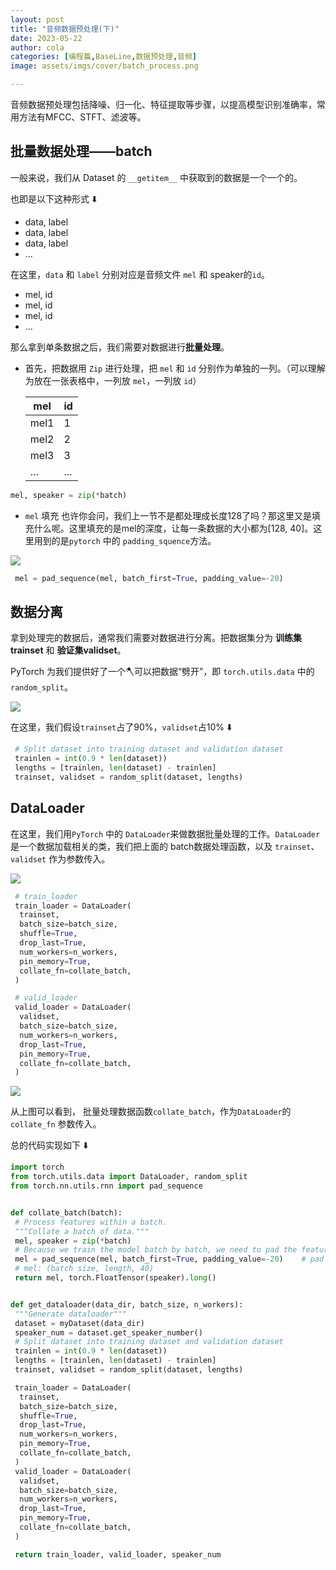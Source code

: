 ```yaml
---
layout: post
title: "音频数据预处理(下)"
date: 2023-05-22
author: cola
categories: [编程篇,BaseLine,数据预处理,音频]
image: assets/imgs/cover/batch_process.png

---
```


音频数据预处理包括降噪、归一化、特征提取等步骤，以提高模型识别准确率，常用方法有MFCC、STFT、滤波等。

## 批量数据处理——batch

一般来说，我们从 Dataset 的 `__getitem__` 中获取到的数据是一个一个的。

也即是以下这种形式 ⬇️

- data, label
- data, label
- data, label
- ...

在这里，`data` 和 `label` 分别对应是音频文件 `mel` 和 speaker的`id`。

- mel, id
- mel, id
- mel, id
- ...

那么拿到单条数据之后，我们需要对数据进行**批量处理**。

- 首先，把数据用 `Zip` 进行处理，把 `mel` 和 `id` 分别作为单独的一列。（可以理解为放在一张表格中，一列放 `mel`，一列放 `id`）

    |  mel | id |
    |--|--|
    |mel1| 1|
    |mel2| 2|
    |mel3| 3|
    |...| ...|

```python
mel, speaker = zip(*batch)
```

- `mel` 填充
也许你会问，我们上一节不是都处理成长度128了吗？那这里又是填充什么呢。这里填充的是mel的深度，让每一条数据的大小都为[128, 40]。这里用到的是`pytorch` 中的 `padding_squence`方法。

<img src="/assets/imgs/ai/数据预处理/音频/batch_process.png" />

```python
 mel = pad_sequence(mel, batch_first=True, padding_value=-20)
```

## 数据分离

拿到处理完的数据后，通常我们需要对数据进行分离。把数据集分为 **训练集trainset** 和 **验证集validset**。

PyTorch 为我们提供好了一个🪓可以把数据“劈开”，即 `torch.utils.data` 中的`random_split`。

<img src="/assets/imgs/ai/数据预处理/音频/random_split.png" />

在这里，我们假设`trainset`占了90%，`validset`占10% ⬇️

```python
 # Split dataset into training dataset and validation dataset
 trainlen = int(0.9 * len(dataset))
 lengths = [trainlen, len(dataset) - trainlen]
 trainset, validset = random_split(dataset, lengths)
```

## DataLoader

在这里，我们用`PyTorch` 中的 `DataLoader`来做数据批量处理的工作。`DataLoader`是一个数据加载相关的类，我们把上面的 batch数据处理函数，以及 `trainset`、`validset` 作为参数传入。

<img src="/assets/imgs/ai/数据预处理/音频/dataloader.png" />

```python
 # train_loader
 train_loader = DataLoader(
  trainset,
  batch_size=batch_size,
  shuffle=True,
  drop_last=True,
  num_workers=n_workers,
  pin_memory=True,
  collate_fn=collate_batch,
 )

 # valid_loader
 valid_loader = DataLoader(
  validset,
  batch_size=batch_size,
  num_workers=n_workers,
  drop_last=True,
  pin_memory=True,
  collate_fn=collate_batch,
 )
```

<img src="/assets/imgs/ai/数据预处理/音频/collate_fn.png" style="display:block;"/>



从上图可以看到， 批量处理数据函数`collate_batch`，作为`DataLoader`的`collate_fn` 参数传入。

总的代码实现如下 ⬇️

```python
import torch
from torch.utils.data import DataLoader, random_split
from torch.nn.utils.rnn import pad_sequence


def collate_batch(batch):
 # Process features within a batch.
 """Collate a batch of data."""
 mel, speaker = zip(*batch)
 # Because we train the model batch by batch, we need to pad the features in the same batch to make their lengths the same.
 mel = pad_sequence(mel, batch_first=True, padding_value=-20)    # pad log 10^(-20) which is very small value.
 # mel: (batch size, length, 40)
 return mel, torch.FloatTensor(speaker).long()


def get_dataloader(data_dir, batch_size, n_workers):
 """Generate dataloader"""
 dataset = myDataset(data_dir)
 speaker_num = dataset.get_speaker_number()
 # Split dataset into training dataset and validation dataset
 trainlen = int(0.9 * len(dataset))
 lengths = [trainlen, len(dataset) - trainlen]
 trainset, validset = random_split(dataset, lengths)

 train_loader = DataLoader(
  trainset,
  batch_size=batch_size,
  shuffle=True,
  drop_last=True,
  num_workers=n_workers,
  pin_memory=True,
  collate_fn=collate_batch,
 )
 valid_loader = DataLoader(
  validset,
  batch_size=batch_size,
  num_workers=n_workers,
  drop_last=True,
  pin_memory=True,
  collate_fn=collate_batch,
 )

 return train_loader, valid_loader, speaker_num
```
